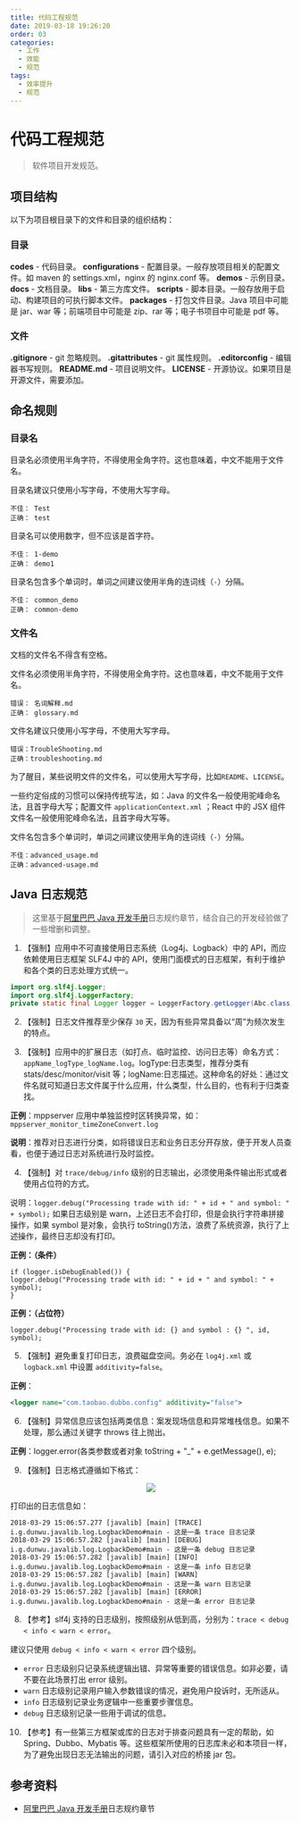 ```yaml
---
title: 代码工程规范
date: 2019-03-18 19:26:20
order: 03
categories:
  - 工作
  - 效能
  - 规范
tags:
  - 效率提升
  - 规范
---
```


# 代码工程规范

> 软件项目开发规范。

## 项目结构

以下为项目根目录下的文件和目录的组织结构：

### 目录

**codes** - 代码目录。
**configurations** - 配置目录。一般存放项目相关的配置文件。如 maven 的 settings.xml，nginx 的 nginx.conf 等。
**demos** - 示例目录。
**docs** - 文档目录。
**libs** - 第三方库文件。
**scripts** - 脚本目录。一般存放用于启动、构建项目的可执行脚本文件。
**packages** - 打包文件目录。Java 项目中可能是 jar、war 等；前端项目中可能是 zip、rar 等；电子书项目中可能是 pdf 等。

### 文件

**.gitignore** - git 忽略规则。
**.gitattributes** - git 属性规则。
**.editorconfig** - 编辑器书写规则。
**README.md** - 项目说明文件。
**LICENSE** - 开源协议。如果项目是开源文件，需要添加。

## 命名规则

### 目录名

目录名必须使用半角字符，不得使用全角字符。这也意味着，中文不能用于文件名。

目录名建议只使用小写字母，不使用大写字母。

```
不佳： Test
正确： test
```

目录名可以使用数字，但不应该是首字符。

```
不佳： 1-demo
正确： demo1
```

目录名包含多个单词时，单词之间建议使用半角的连词线（`-`）分隔。

```
不佳： common_demo
正确： common-demo
```

### 文件名

文档的文件名不得含有空格。

文件名必须使用半角字符，不得使用全角字符。这也意味着，中文不能用于文件名。

```
错误： 名词解释.md
正确： glossary.md
```

文件名建议只使用小写字母，不使用大写字母。

```
错误：TroubleShooting.md
正确：troubleshooting.md
```

为了醒目，某些说明文件的文件名，可以使用大写字母，比如`README`、`LICENSE`。

一些约定俗成的习惯可以保持传统写法，如：Java 的文件名一般使用驼峰命名法，且首字母大写；配置文件 `applicationContext.xml` ；React 中的 JSX 组件文件名一般使用驼峰命名法，且首字母大写等。

文件名包含多个单词时，单词之间建议使用半角的连词线（`-`）分隔。

```
不佳：advanced_usage.md
正确：advanced-usage.md
```

## Java 日志规范

> 这里基于[阿里巴巴 Java 开发手册](https://yq.aliyun.com/attachment/download/?id=4942)日志规约章节，结合自己的开发经验做了一些增删和调整。

1. 【强制】应用中不可直接使用日志系统（Log4j、Logback）中的 API，而应依赖使用日志框架 SLF4J 中的 API，使用门面模式的日志框架，有利于维护和各个类的日志处理方式统一。

```java
import org.slf4j.Logger;
import org.slf4j.LoggerFactory;
private static final Logger logger = LoggerFactory.getLogger(Abc.class);
```

2. 【强制】日志文件推荐至少保存 `30` 天，因为有些异常具备以“周”为频次发生的特点。

3. 【强制】应用中的扩展日志（如打点、临时监控、访问日志等）命名方式：`appName_logType_logName.log`。logType:日志类型，推荐分类有 stats/desc/monitor/visit 等；logName:日志描述。这种命名的好处：通过文件名就可知道日志文件属于什么应用，什么类型，什么目的，也有利于归类查找。

**正例**：mppserver 应用中单独监控时区转换异常，如：`mppserver_monitor_timeZoneConvert.log`

**说明**：推荐对日志进行分类，如将错误日志和业务日志分开存放，便于开发人员查看，也便于通过日志对系统进行及时监控。

4. 【强制】对 `trace/debug/info` 级别的日志输出，必须使用条件输出形式或者使用占位符的方式。

说明：`logger.debug("Processing trade with id: " + id + " and symbol: " + symbol);` 如果日志级别是 warn，上述日志不会打印，但是会执行字符串拼接操作，如果 symbol 是对象，会执行 toString()方法，浪费了系统资源，执行了上述操作，最终日志却没有打印。

**正例：（条件）**

```
if (logger.isDebugEnabled()) {
logger.debug("Processing trade with id: " + id + " and symbol: " + symbol);
}
```

**正例：（占位符）**

```
logger.debug("Processing trade with id: {} and symbol : {} ", id, symbol);
```

5. 【强制】避免重复打印日志，浪费磁盘空间。务必在 `log4j.xml` 或 `logback.xml` 中设置 `additivity=false`。

**正例**：

```xml
<logger name="com.taobao.dubbo.config" additivity="false">
```

6. 【强制】异常信息应该包括两类信息：案发现场信息和异常堆栈信息。如果不处理，那么通过关键字 throws 往上抛出。

**正例**：logger.error(各类参数或者对象 toString + "\_" + e.getMessage(), e);

9. 【强制】日志格式遵循如下格式：

<div align="center"><img src="https://raw.githubusercontent.com/dunwu/images/master/cs/java/javalib/log/logback/log-pattern.png"/></div>

打印出的日志信息如：

```
2018-03-29 15:06:57.277 [javalib] [main] [TRACE] i.g.dunwu.javalib.log.LogbackDemo#main - 这是一条 trace 日志记录
2018-03-29 15:06:57.282 [javalib] [main] [DEBUG] i.g.dunwu.javalib.log.LogbackDemo#main - 这是一条 debug 日志记录
2018-03-29 15:06:57.282 [javalib] [main] [INFO] i.g.dunwu.javalib.log.LogbackDemo#main - 这是一条 info 日志记录
2018-03-29 15:06:57.282 [javalib] [main] [WARN] i.g.dunwu.javalib.log.LogbackDemo#main - 这是一条 warn 日志记录
2018-03-29 15:06:57.282 [javalib] [main] [ERROR] i.g.dunwu.javalib.log.LogbackDemo#main - 这是一条 error 日志记录
```

8. 【参考】slf4j 支持的日志级别，按照级别从低到高，分别为：`trace < debug < info < warn < error`。

建议只使用 `debug < info < warn < error` 四个级别。

- `error` 日志级别只记录系统逻辑出错、异常等重要的错误信息。如非必要，请不要在此场景打出 error 级别。
- `warn` 日志级别记录用户输入参数错误的情况，避免用户投诉时，无所适从。
- `info` 日志级别记录业务逻辑中一些重要步骤信息。
- `debug` 日志级别记录一些用于调试的信息。

10. 【参考】有一些第三方框架或库的日志对于排查问题具有一定的帮助，如 Spring、Dubbo、Mybatis 等。这些框架所使用的日志库未必和本项目一样，为了避免出现日志无法输出的问题，请引入对应的桥接 jar 包。

## 参考资料

- [阿里巴巴 Java 开发手册](https://yq.aliyun.com/attachment/download/?id=4942)日志规约章节